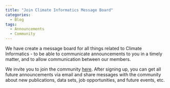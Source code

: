 ```yaml
---
title: "Join Climate Informatics Message Board"
categories:
  - Blog
tags:
  - Announcements
  - Community
---
```


We have create a message board for all things related to Climate Informatics - to be able to communicate announcements 
to you in a timely matter, and to allow communication between our members.

We invite you to join the community [here](https://groups.google.com/forum/#!forum/climate-informatics-news). After
signing up, you can get all future announcements via email and share messages with the community about new publications,
data sets, job opportunities, and future events, etc.
